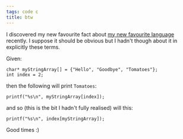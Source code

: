 ```yaml
---
tags: code c
title: btw
---
```


I discovered my new favourite fact about [my new favourite language](https://en.wikipedia.org/wiki/C_programming_language) recently. I suppose it should be obvious but I hadn't though about it in explicitly these terms.

Given:

    char* myStringArray[] = {"Hello", "Goodbye", "Tomatoes"};
    int index = 2;

then the following will print `Tomatoes`:

    printf("%s\n", myStringArray[index]);

and so (this is the bit I hadn't fully realised) will this:

    printf("%s\n", index[myStringArray]);

Good times :)